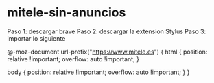 # mitele-sin-anuncios

Paso 1: descargar brave
Paso 2: descargar la extension Stylus
Paso 3: importar lo siguiente

@-moz-document url-prefix("https://www.mitele.es") {
html
{
  position: relative !important;
  overflow: auto !important;
}

body
{
  position: relative !important;
  overflow: auto !important;
}
}
